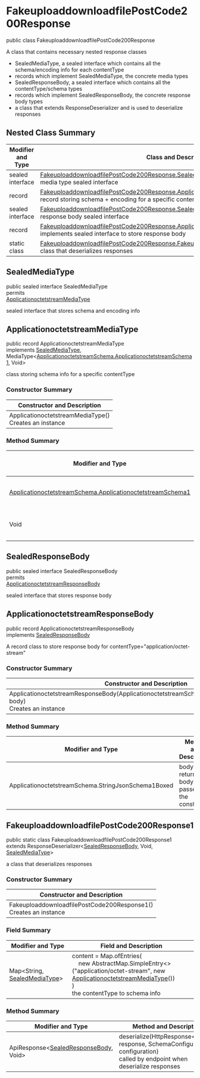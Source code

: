 # FakeuploaddownloadfilePostCode200Response

public class FakeuploaddownloadfilePostCode200Response

A class that contains necessary nested response classes
- SealedMediaType, a sealed interface which contains all the schema/encoding info for each contentType
- records which implement SealedMediaType, the concrete media types
- SealedResponseBody, a sealed interface which contains all the contentType/schema types
- records which implement SealedResponseBody, the concrete response body types
- a class that extends ResponseDeserializer and is used to deserialize responses

## Nested Class Summary
| Modifier and Type | Class and Description |
| ----------------- | --------------------- |
| sealed interface | [FakeuploaddownloadfilePostCode200Response.SealedMediaType](#sealedmediatype)<br>media type sealed interface |
| record | [FakeuploaddownloadfilePostCode200Response.ApplicationoctetstreamMediaType](#applicationoctetstreammediatype)<br>record storing schema + encoding for a specific contentType |
| sealed interface | [FakeuploaddownloadfilePostCode200Response.SealedResponseBody](#sealedresponsebody)<br>response body sealed interface |
| record | [FakeuploaddownloadfilePostCode200Response.ApplicationoctetstreamResponseBody](#applicationoctetstreamresponsebody)<br>implements sealed interface to store response body |
| static class | [FakeuploaddownloadfilePostCode200Response.FakeuploaddownloadfilePostCode200Response1](#fakeuploaddownloadfilepostcode200response1)<br>class that deserializes responses |

## SealedMediaType
public sealed interface SealedMediaType<br>
permits<br>
[ApplicationoctetstreamMediaType](#applicationoctetstreammediatype)

sealed interface that stores schema and encoding info

## ApplicationoctetstreamMediaType
public record ApplicationoctetstreamMediaType<br>
implements [SealedMediaType](#sealedmediatype), MediaType<[ApplicationoctetstreamSchema.ApplicationoctetstreamSchema1](../../../../paths/fakeuploaddownloadfile/post/responses/code200response/content/applicationoctetstream/ApplicationoctetstreamSchema.md#applicationoctetstreamschema1), Void>

class storing schema info for a specific contentType

### Constructor Summary
| Constructor and Description |
| --------------------------- |
| ApplicationoctetstreamMediaType()<br>Creates an instance |

### Method Summary
| Modifier and Type | Method and Description |
| ----------------- | ---------------------- |
| [ApplicationoctetstreamSchema.ApplicationoctetstreamSchema1](../../../../paths/fakeuploaddownloadfile/post/responses/code200response/content/applicationoctetstream/ApplicationoctetstreamSchema.md#applicationoctetstreamschema1) | schema()<br>the schema for this MediaType |
| Void | encoding()<br>the encoding info |

## SealedResponseBody
public sealed interface SealedResponseBody<br>
permits<br>
[ApplicationoctetstreamResponseBody](#applicationoctetstreamresponsebody)

sealed interface that stores response body

## ApplicationoctetstreamResponseBody
public record ApplicationoctetstreamResponseBody<br>
implements [SealedResponseBody](#sealedresponsebody)

A record class to store response body for contentType="application/octet-stream"

### Constructor Summary
| Constructor and Description |
| --------------------------- |
| ApplicationoctetstreamResponseBody(ApplicationoctetstreamSchema.StringJsonSchema1Boxed body)<br>Creates an instance |

### Method Summary
| Modifier and Type | Method and Description |
| ----------------- | ---------------------- |
| ApplicationoctetstreamSchema.StringJsonSchema1Boxed | body()<br>returns the body passed in in the constructor |

## FakeuploaddownloadfilePostCode200Response1
public static class FakeuploaddownloadfilePostCode200Response1<br>
extends ResponseDeserializer<[SealedResponseBody](#sealedresponsebody), Void, [SealedMediaType](#sealedmediatype)>

a class that deserializes responses

### Constructor Summary
| Constructor and Description |
| --------------------------- |
| FakeuploaddownloadfilePostCode200Response1()<br>Creates an instance |

### Field Summary
| Modifier and Type | Field and Description |
| ----------------- | --------------------- |
| Map<String, [SealedMediaType](#sealedmediatype)> | content =  Map.ofEntries(<br>&nbsp;&nbsp;&nbsp;&nbsp;new AbstractMap.SimpleEntry<>("application/octet-stream", new [ApplicationoctetstreamMediaType](#applicationoctetstreammediatype)())<br>)<br>the contentType to schema info |

### Method Summary
| Modifier and Type | Method and Description |
| ----------------- | ---------------------- |
| ApiResponse<[SealedResponseBody](#sealedresponsebody), Void> | deserialize(HttpResponse<byte[]> response, SchemaConfiguration configuration)<br>called by endpoint when deserialize responses |
